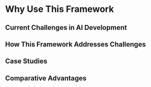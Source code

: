 # Why Use This Framework

## Current Challenges in AI Development

## How This Framework Addresses Challenges

## Case Studies

## Comparative Advantages 